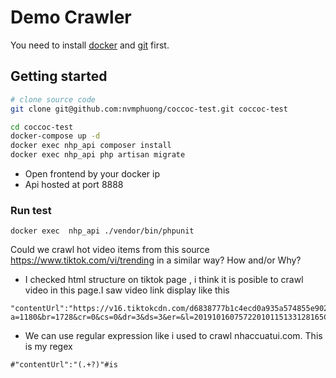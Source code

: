 # Demo Crawler

You need to install [docker](https://docs.docker.com/get-started/) and [git](https://git-scm.com/) first.

## Getting started

```bash
# clone source code
git clone git@github.com:nvmphuong/coccoc-test.git coccoc-test

cd coccoc-test
docker-compose up -d
docker exec nhp_api composer install
docker exec nhp_api php artisan migrate

```

- Open frontend by your docker ip
- Api hosted at port 8888

### Run test
```
docker exec  nhp_api ./vendor/bin/phpunit
```
 Could we crawl hot video items from this source https://www.tiktok.com/vi/trending in a similar way? How and/or Why?
 - I checked html structure on tiktok page , i think it is posible to crawl video in this page.I saw video link display like this
 ```
 "contentUrl":"https://v16.tiktokcdn.com/d6838777b1c4ecd0a935a574855e9028/5da721cd/video/n/v0102/9841a6a7b16d40958839e9eced3ef8f6/?a=1180&br=1728&cr=0&cs=0&dr=3&ds=3&er=&l=20191016075722010115133128165CD3C8&lr=tiktok&rc=M2Q7cnN0Onc0cDMzNDgzM0ApaDY0Mzg6ZDw5N2k6ZDRkOGdgZHMyZDFkY2JfLS1hLzRzczVfMWMxMjIyLjEyXzJeM146Yw%3D%3D"
 ```
 - We can use regular expression like i used to crawl nhaccuatui.com. This is my regex
 ```
 #"contentUrl":"(.+?)"#is
 ```


